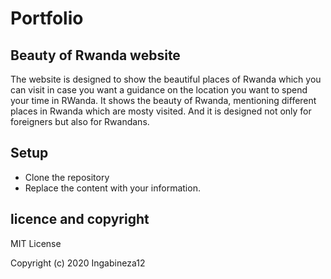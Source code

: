 # Portfolio 

## Beauty of Rwanda website
The website is designed to show the beautiful places of Rwanda which you can visit in case you want a guidance on the location you want to spend your time in RWanda.
It shows the beauty of Rwanda, mentioning different places in Rwanda which are mosty visited.
And it is designed not only for foreigners but also for Rwandans.

## Setup
* Clone the repository
* Replace the content with your information.

## licence and copyright

MIT License

Copyright (c) 2020 Ingabineza12
